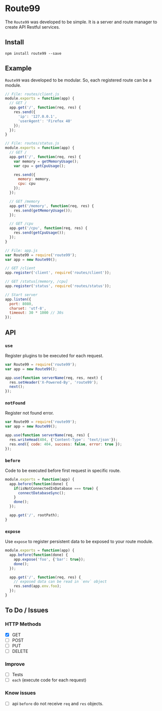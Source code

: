 # Route99

The `Route99` was developed to be simple. It is a server and route manager to create API Restful services.

## Install

    npm install route99 --save

## Example

`Route99` was developed to be modular. So, each registered route can be a module.

```javascript
// File: routes/client.js
module.exports = function(app) {
  // GET /
  app.get('/', function(req, res) {
    res.send({
      'ip': '127.0.0.1',
      'userAgent': 'Firefox 40'
    });
  });
}

// File: routes/status.js
module.exports = function(app) {
  // GET /
  app.get('/', function(req, res) {
    var memory = getMemoryUsage();
    var cpu = getCpuUsage();

    res.send({
      memory: memory,
      cpu: cpu
    });
  });

  // GET /memory
  app.get('/memory', function(req, res) {
    res.send(getMemoryUsage());
  });

  // GET /cpu
  app.get('/cpu', function(req, res) {
    res.send(getCpuUsage());
  });
}

// File: app.js
var Route99 = require('route99');
var app = new Route99();

// GET /client
app.register('client', require('routes/client'));

// GET /status[/memory, /cpu]
app.register('status', require('routes/status'));

// Start server
app.listen({
  port: 8080,
  charset: 'utf-8',
  timeout: 30 * 1000 // 30s
});
```

## API

### `use`

Register plugins to be executed for each request.

```javascript
var Route99 = require('route99');
var app = new Route99();

app.use(function serverName(req, res, next) {
  res.setHeader('X-Powered-By', 'route99');
  next();
});
```

### `notFound`

Register not found error.

```javascript
var Route99 = require('route99');
var app = new Route99();

app.use(function serverName(req, res) {
  res.writeHead(404, {'Content-Type': 'text/json'});
  res.end({ code: 404, success: false, error: true });
});
```

### `before`

Code to be executed before first request in specific route.

```javascript
module.exports = function(app) {
  app.before(function(done) {
    if(isNotConnectedInDatabase === true) {
      connectDatabaseSync();
    }
    done();
  });

  app.get('/', rootPath);
}
```

### `expose`

Use `expose` to register persistent data to be exposed to your route module.

```javascript
module.exports = function(app) {
  app.before(function(done) {
    app.expose('foo', {'bar': true});
    done();
  });

  app.get('/', function(req, res) {
    // exposed data can be read in `env` object
    res.send(app.env.foo);
  });
}
```

## To Do / Issues

### HTTP Methods
- [x] GET
- [ ] POST
- [ ] PUT
- [ ] DELETE

### Improve
- [ ] Tests
- [ ] `each` (execute code for each request)

### Know issues
- [ ] api `before` do not receive `req` and `res` objects.
